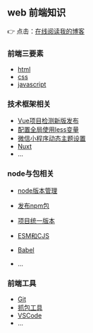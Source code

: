 ## web 前端知识

👉 点击：[在线阅读我的博客](https://org-xhh.github.io/xhh-blog/)

### 前端三要素

- [html](https://org-xhh.github.io/xhh-blog/web/html/html.html)
- [css](https://org-xhh.github.io/xhh-blog/web/css/css%E5%8D%95%E4%BD%8D%E5%92%8Cdpr.html)
- [javascript](https://org-xhh.github.io/xhh-blog/web/js/javascript%E5%BE%AA%E7%8E%AF%E6%96%B9%E6%B3%95.html)

### 技术框架相关

- [Vue项目检测新版发布](https://org-xhh.github.io/xhh-blog/technology/vue/%E6%A3%80%E6%B5%8B%E6%96%B0%E7%89%88%E5%8F%91%E5%B8%83.html)
- [配置全局使用less变量](https://org-xhh.github.io/xhh-blog/technology/packaging-tool/%E9%85%8D%E7%BD%AE%E5%85%A8%E5%B1%80%E4%BD%BF%E7%94%A8less%E5%8F%98%E9%87%8F.html)
- [微信小程序动态主题设置](https://org-xhh.github.io/xhh-blog/technology/miniprogram/%E5%8A%A8%E6%80%81%E4%B8%BB%E9%A2%98%E8%AE%BE%E7%BD%AE.html)
- [Nuxt](https://org-xhh.github.io/xhh-blog/technology/nuxt/%E5%85%A8%E5%B1%80%E5%BC%95%E5%85%A5less%E5%8F%98%E9%87%8F.html)
- ...

### node与包相关

- [node版本管理](https://org-xhh.github.io/xhh-blog/nodejs/node%E7%89%88%E6%9C%AC%E7%AE%A1%E7%90%86.html)
- [发布npm包](https://org-xhh.github.io/xhh-blog/nodejs/%E5%8F%91%E5%B8%83npm%E5%8C%85.html)
- [项目统一版本](https://org-xhh.github.io/xhh-blog/nodejs/%E9%A1%B9%E7%9B%AE%E7%BB%9F%E4%B8%80%E7%89%88%E6%9C%AC.html)
- [ESM和CJS](https://org-xhh.github.io/xhh-blog/nodejs/%E6%A8%A1%E5%9D%97%E5%8C%96%E6%96%B9%E6%A1%88.html)
- [Babel](https://org-xhh.github.io/xhh-blog/nodejs/babel.html)

- ...

### 前端工具

- [Git](https://org-xhh.github.io/xhh-blog/tool/git/git常用命令.html)
- [抓包工具](https://org-xhh.github.io/xhh-blog/tool/packet-capture/fiddler/fiddler.html)
- [VSCode](https://org-xhh.github.io/xhh-blog/tool/vscode/vscode插件.html)
- ...
